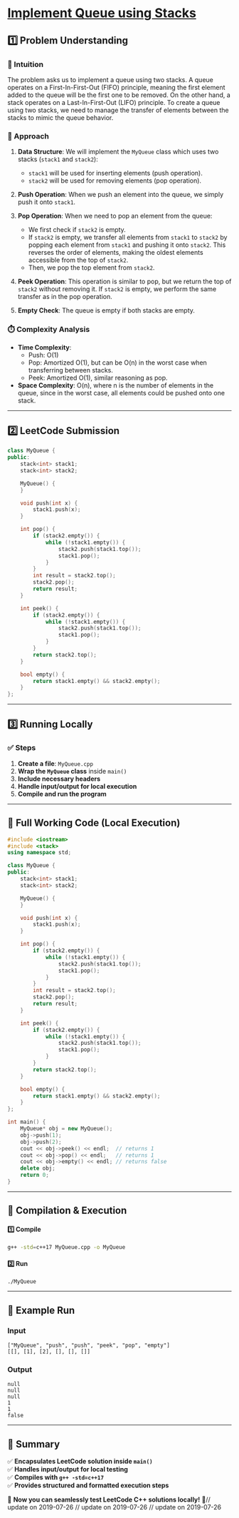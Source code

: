 # **[Implement Queue using Stacks](https://leetcode.com/problems/implement-queue-using-stacks/description/)**  

## **1️⃣ Problem Understanding**  
### **📌 Intuition**  
The problem asks us to implement a queue using two stacks. A queue operates on a First-In-First-Out (FIFO) principle, meaning the first element added to the queue will be the first one to be removed. On the other hand, a stack operates on a Last-In-First-Out (LIFO) principle. To create a queue using two stacks, we need to manage the transfer of elements between the stacks to mimic the queue behavior.

### **🚀 Approach**  
1. **Data Structure**: We will implement the `MyQueue` class which uses two stacks (`stack1` and `stack2`):
   - `stack1` will be used for inserting elements (push operation).
   - `stack2` will be used for removing elements (pop operation).

2. **Push Operation**: When we push an element into the queue, we simply push it onto `stack1`.

3. **Pop Operation**: When we need to pop an element from the queue:
   - We first check if `stack2` is empty. 
   - If `stack2` is empty, we transfer all elements from `stack1` to `stack2` by popping each element from `stack1` and pushing it onto `stack2`. This reverses the order of elements, making the oldest elements accessible from the top of `stack2`.
   - Then, we pop the top element from `stack2`.

4. **Peek Operation**: This operation is similar to pop, but we return the top of `stack2` without removing it. If `stack2` is empty, we perform the same transfer as in the pop operation.

5. **Empty Check**: The queue is empty if both stacks are empty.

### **⏱️ Complexity Analysis**  
- **Time Complexity**: 
  - Push: O(1)
  - Pop: Amortized O(1), but can be O(n) in the worst case when transferring between stacks.
  - Peek: Amortized O(1), similar reasoning as pop.
- **Space Complexity**: O(n), where n is the number of elements in the queue, since in the worst case, all elements could be pushed onto one stack.

---  

## **2️⃣ LeetCode Submission**  
```cpp
class MyQueue {
public:
    stack<int> stack1;
    stack<int> stack2;

    MyQueue() {
    }

    void push(int x) {
        stack1.push(x);
    }

    int pop() {
        if (stack2.empty()) {
            while (!stack1.empty()) {
                stack2.push(stack1.top());
                stack1.pop();
            }
        }
        int result = stack2.top();
        stack2.pop();
        return result;
    }

    int peek() {
        if (stack2.empty()) {
            while (!stack1.empty()) {
                stack2.push(stack1.top());
                stack1.pop();
            }
        }
        return stack2.top();
    }

    bool empty() {
        return stack1.empty() && stack2.empty();
    }
};
```  

---  

## **3️⃣ Running Locally**  
### **✅ Steps**  
1. **Create a file**: `MyQueue.cpp`  
2. **Wrap the `MyQueue` class** inside `main()`  
3. **Include necessary headers**  
4. **Handle input/output for local execution**  
5. **Compile and run the program**  

---  

## **📝 Full Working Code (Local Execution)**  
```cpp
#include <iostream>
#include <stack>
using namespace std;

class MyQueue {
public:
    stack<int> stack1;
    stack<int> stack2;

    MyQueue() {
    }

    void push(int x) {
        stack1.push(x);
    }

    int pop() {
        if (stack2.empty()) {
            while (!stack1.empty()) {
                stack2.push(stack1.top());
                stack1.pop();
            }
        }
        int result = stack2.top();
        stack2.pop();
        return result;
    }

    int peek() {
        if (stack2.empty()) {
            while (!stack1.empty()) {
                stack2.push(stack1.top());
                stack1.pop();
            }
        }
        return stack2.top();
    }

    bool empty() {
        return stack1.empty() && stack2.empty();
    }
};

int main() {
    MyQueue* obj = new MyQueue();
    obj->push(1);
    obj->push(2);
    cout << obj->peek() << endl;  // returns 1
    cout << obj->pop() << endl;   // returns 1
    cout << obj->empty() << endl; // returns false
    delete obj;
    return 0;
}
```  

---  

## **🔧 Compilation & Execution**  
#### **1️⃣ Compile**  
```bash
g++ -std=c++17 MyQueue.cpp -o MyQueue
```  

#### **2️⃣ Run**  
```bash
./MyQueue
```  

---  

## **🎯 Example Run**  
### **Input**  
```
["MyQueue", "push", "push", "peek", "pop", "empty"]
[[], [1], [2], [], [], []]
```  
### **Output**  
```
null
null
null
1
1
false
```  

---  

## **📌 Summary**  
✅ **Encapsulates LeetCode solution inside `main()`**  
✅ **Handles input/output for local testing**  
✅ **Compiles with `g++ -std=c++17`**  
✅ **Provides structured and formatted execution steps**  

🚀 **Now you can seamlessly test LeetCode C++ solutions locally!** 🚀// update on 2019-07-26
// update on 2019-07-26
// update on 2019-07-26
